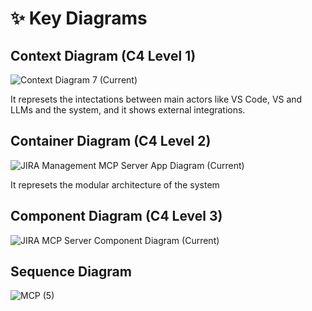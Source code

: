 # ✨ Key Diagrams

## Context Diagram (C4 Level 1)
![Context Diagram 7 (Current)](https://github.com/user-attachments/assets/35b8a53f-fde6-470f-93b8-72a3f1e944c8)

It represets the intectations between main actors like VS Code, VS and LLMs and the system, and it shows external integrations.


## Container Diagram (C4 Level 2)
![JIRA Management MCP Server App Diagram (Current)](https://github.com/user-attachments/assets/6564143f-0c0b-4b8d-ba80-8df794ca9413)

It represets the modular architecture of the system

## Component Diagram (C4 Level 3)

![JIRA MCP Server Component Diagram (Current)](https://github.com/user-attachments/assets/64b7584c-d47a-45ab-83fc-01d8c8f62ea0)


## Sequence Diagram

![MCP (5)](https://github.com/user-attachments/assets/a45c6461-99e5-4bbf-8b45-e35a115b73ef)
